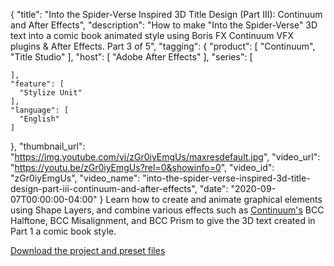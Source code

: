 {
  "title": "Into the Spider-Verse Inspired 3D Title Design (Part III): Continuum and After Effects",
  "description": "How to make \"Into the Spider-Verse\" 3D text into a comic book animated style using Boris FX Continuum VFX plugins & After Effects. Part 3 of 5",
  "tagging": {
    "product": [
      "Continuum",
      "Title Studio"
    ],
    "host": [
      "Adobe After Effects"
    ],
    "series": [

    ],
    "feature": [
      "Stylize Unit"
    ],
    "language": [
      "English"
    ]
  },
  "thumbnail_url": "https://img.youtube.com/vi/zGr0iyEmgUs/maxresdefault.jpg",
  "video_url": "https://youtu.be/zGr0iyEmgUs?rel=0&showinfo=0",
  "video_id": "zGr0iyEmgUs",
  "video_name": "into-the-spider-verse-inspired-3d-title-design-part-iii-continuum-and-after-effects",
  "date": "2020-09-07T00:00:00-04:00"
}
Learn how to create and animate graphical elements using Shape Layers, and combine various effects such as [Continuum's](https://borisfx.com/products/continuum/ "Boris FX Continuum") BCC Halftone, BCC Misalignment, and BCC Prism to give the 3D text created in Part 1 a comic book style.

[Download the project and preset files](https://bit.ly/34epylP "Boris FX Project File")
